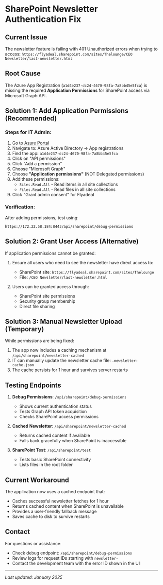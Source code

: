 # SharePoint Newsletter Authentication Fix

## Current Issue
The newsletter feature is failing with 401 Unauthorized errors when trying to access:
`https://flyadeal.sharepoint.com/sites/Thelounge/CEO Newsletter/last-newsletter.html`

## Root Cause
The Azure App Registration (`a1d4e237-dc24-4670-98fa-7a8bb45e5fca`) is missing the required **Application Permissions** for SharePoint access via Microsoft Graph API.

## Solution 1: Add Application Permissions (Recommended)

### Steps for IT Admin:
1. Go to [Azure Portal](https://portal.azure.com)
2. Navigate to: Azure Active Directory → App registrations
3. Find the app: `a1d4e237-dc24-4670-98fa-7a8bb45e5fca`
4. Click on "API permissions"
5. Click "Add a permission"
6. Choose "Microsoft Graph"
7. Choose **"Application permissions"** (NOT Delegated permissions)
8. Add these permissions:
   - `Sites.Read.All` - Read items in all site collections
   - `Files.Read.All` - Read files in all site collections
9. Click "Grant admin consent" for Flyadeal

### Verification:
After adding permissions, test using:
```
https://172.22.58.184:8443/api/sharepoint/debug-permissions
```

## Solution 2: Grant User Access (Alternative)

If application permissions cannot be granted:

1. Ensure all users who need to see the newsletter have direct access to:
   - SharePoint site: `https://flyadeal.sharepoint.com/sites/Thelounge`
   - File: `/CEO Newsletter/last-newsletter.html`

2. Users can be granted access through:
   - SharePoint site permissions
   - Security group membership
   - Direct file sharing

## Solution 3: Manual Newsletter Upload (Temporary)

While permissions are being fixed:

1. The app now includes a caching mechanism at `/api/sharepoint/newsletter-cached`
2. IT can manually update the newsletter cache file: `.newsletter-cache.json`
3. The cache persists for 1 hour and survives server restarts

## Testing Endpoints

1. **Debug Permissions**: `/api/sharepoint/debug-permissions`
   - Shows current authentication status
   - Tests Graph API token acquisition
   - Checks SharePoint access permissions

2. **Cached Newsletter**: `/api/sharepoint/newsletter-cached`
   - Returns cached content if available
   - Falls back gracefully when SharePoint is inaccessible

3. **SharePoint Test**: `/api/sharepoint/test`
   - Tests basic SharePoint connectivity
   - Lists files in the root folder

## Current Workaround

The application now uses a cached endpoint that:
- Caches successful newsletter fetches for 1 hour
- Returns cached content when SharePoint is unavailable
- Provides a user-friendly fallback message
- Saves cache to disk to survive restarts

## Contact

For questions or assistance:
- Check debug endpoint: `/api/sharepoint/debug-permissions`
- Review logs for request IDs starting with `newsletter-`
- Contact the development team with the error ID shown in the UI

---
*Last updated: January 2025*